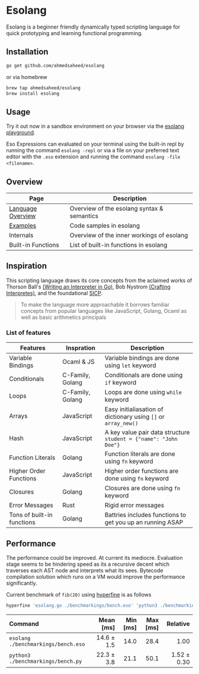# Esolang

Esolang is a beginner friendly dynamically typed scripting language for quick prototyping and learning functional programming.

## Installation

```bash
go get github.com/ahmedsaheed/esolang
```

or via homebrew

```bash
brew tap ahmedsaheed/esolang
brew install esolang
```

## Usage

Try it out now in a sandbox environment on your browser via the [esolang playground](https://esolang.onrender.com/).

Eso Expressions can evaluated on your terminal using the built-in repl
by running the command `esolang -repl` or via a file on your preferred text editor with the `.eso` extension and running the command `esolang -file <filename>`.

## Overview

| Page                          | Description                                |
| ----------------------------- | ------------------------------------------ |
| [Language Overview](./eso.md) | Overview of the esolang syntax & semantics |
| [Examples](./code_samples.md) | Code samples in esolang                    |
| Internals                     | Overview of the inner workings of esolang  |
| Built-in Functions            | List of built-in functions in esolang      |

## Inspiration

This scripting language draws its core concepts from the aclaimed works of Thorson Ball's [(Writing an Interpreter in Go)](https://interpreterbook.com/), Bob Nystrom [(Crafting Interpretes)](https://craftinginterpreters.com/), and the foundational [SICP](https://web.mit.edu/6.001/6.037/sicp.pdf).

> To make the language more approachable it borrows familiar concepts from popular languages like JavaScript, Golang, Ocaml as well as basic arithmetics principals

### List of features

| Features                   | Inspration       | Description                                                      |
| -------------------------- | ---------------- | ---------------------------------------------------------------- |
| Variable Bindings          | Ocaml & JS       | Variable bindings are done using `let` keyword                   |
| Conditionals               | C-Family, Golang | Conditionals are done using `if` keyword                         |
| Loops                      | C-Family, Golang | Loops are done using `while` keyword                             |
| Arrays                     | JavaScript       | Easy initialiasation of dictionary using `[]` or `array_new()`   |
| Hash                       | JavaScript       | A key value pair data structure `student = {"name": "John Doe"}` |
| Function Literals          | Golang           | Function literals are done using `fn` keyword                    |
| Higher Order Functions     | JavaScript       | Higher order functions are done using `fn` keyword               |
| Closures                   | Golang           | Closures are done using `fn` keyword                             |
| Error Messages             | Rust             | Rigid error messages                                             |
| Tons of built-in functions | Golang           | Battries includes functions to get you up an running ASAP        |

## Performance

The performance could be improved. At current its mediocre. Evaluation stage seems to be hindering speed as its a recursive decent which traverses each AST node and interprets what its sees. Bytecode compilation solution which runs on a VM would improve the performance significantly.

Current benchmark of `fib(20)` using [hyperfine](https://github.com/sharkdp/hyperfine) is as follows

```bash
hyperfine 'esolang.go ./benchmarkings/bench.eso' 'python3 ./benchmarkings/bench.py'
```

| Command                             |  Mean [ms] | Min [ms] | Max [ms] |    Relative |
| :---------------------------------- | ---------: | -------: | -------: | ----------: |
| `esolang ./benchmarkings/bench.eso` | 14.6 ± 1.5 |     14.0 |     28.4 |        1.00 |
| `python3 ./benchmarkings/bench.py`  | 22.3 ± 3.8 |     21.1 |     50.1 | 1.52 ± 0.30 |

